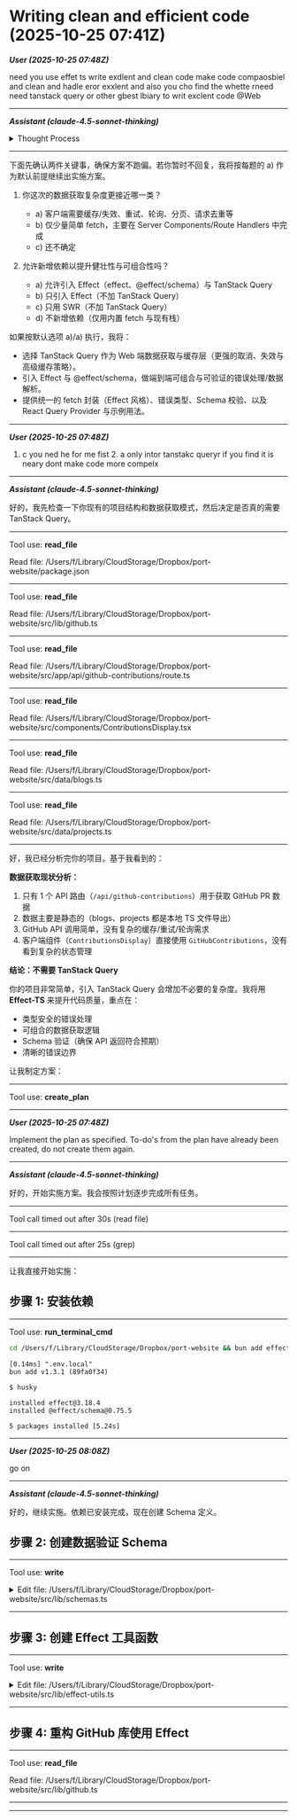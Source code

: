 <!-- Generated by SpecStory -->

<!-- cursor Session e3b70df7-8da0-47e5-9b82-cbdf834c8ffa (2025-10-25 07:41Z) -->

# Writing clean and efficient code (2025-10-25 07:41Z)

_**User (2025-10-25 07:48Z)**_

need you use effet ts write exdlent and clean code make code compaosbiel and clean and hadle eror exxlent and also you cho find the  whette rneed need   tanstack query or other gbest lbiary to writ exclent code @Web 

---

_**Assistant (claude-4.5-sonnet-thinking)**_

<think><details><summary>Thought Process</summary>**Planning the Next.js App**

I’m working on a Next.js app using TypeScript, which has many components. The aim is to integrate error handling patterns and possibly use the Effect library for handling errors functionally. I need to determine which data fetching library to choose, either TanStack Query or SWR. It’s important to start by asking 1-2 critical questions because the project scope is broad. After that, I can propose a plan that includes adding the Effect library and implementing various structures.
**Drafting the Dependency Plan**

The plan involves adding dependencies to `package.json`, like `effect`, `@effect/schema`, and possibly `@tanstack/react-query` or `zod`. The user requested "Effect TS," so we might include `@effect/platform` as well. For the Next.js app, we'll use server components and route handlers. I'll define a `fetchJson` function with solid error handling and typed returns through Effect. We should also integrate TanStack Query for fetching data in client components and leverage caching options. Implementing error boundaries seems important for a smoother user experience too!
**Evaluating Next.js Error Handling**

The Next.js 13+ app uses an `error.tsx` for route segments, and they already have some not-found pages. I need to look at their code to see how they're fetching data, particularly the API route for GitHub contributions that might be in `src/lib/github.ts`. We should standardize the approach but want to clarify a couple of critical questions first. Are we allowed to add libraries like Effect and TanStack Query? Which data sources are we using? 

It seems sensible to choose TanStack Query for stateful data and set it up in `src/app/layout.tsx`.
**Setting Up the Next.js Query Provider**

In the Next.js app, I need to implement a "use client" provider and create a file called `src/components/QueryProvider.tsx`. I plan to add the Effect libraries like `effect`, `@effect/schema`, and `@effect/platform` for HTTP functionality. I’ll create a runtime in `src/lib/effectRuntime.ts` to handle Effects on both the server and client sides and provide a typed function in `src/lib/fetcher.ts` that returns an Effect type using schema decoding. 

I’ll unify error handling by creating error classes like DomainError, HttpError, and ParseError, and replace direct fetch calls in `src/lib/github.ts` with the Effect approach. Then, I'll integrate these changes into the `OpenSourceContributionsCard` component using TanStack Query and establish a custom hook called `useQueryFx`. The server-side utilities in `app/api/` will allow us to manage errors consistently, alongside fallback and UI skeletons.</details></think>

---

下面先确认两件关键事，确保方案不跑偏。若你暂时不回复，我将按每题的 a) 作为默认前提继续出实施方案。

1. 你这次的数据获取复杂度更接近哪一类？
   - a) 客户端需要缓存/失效、重试、轮询、分页、请求去重等
   - b) 仅少量简单 fetch，主要在 Server Components/Route Handlers 中完成
   - c) 还不确定

2. 允许新增依赖以提升健壮性与可组合性吗？
   - a) 允许引入 Effect（effect、@effect/schema）与 TanStack Query
   - b) 只引入 Effect（不加 TanStack Query）
   - c) 只用 SWR（不加 TanStack Query）
   - d) 不新增依赖（仅用内置 fetch 与现有栈）

如果按默认选项 a)/a) 执行，我将：
- 选择 TanStack Query 作为 Web 端数据获取与缓存层（更强的取消、失效与高级缓存策略）。
- 引入 Effect 与 @effect/schema，做端到端可组合与可验证的错误处理/数据解析。
- 提供统一的 fetch 封装（Effect 风格）、错误类型、Schema 校验、以及 React Query Provider 与示例用法。

---

_**User (2025-10-25 07:48Z)**_

1. c you ned he for me fist 2. a  only intor tanstakc queryr if you find it is neary dont make code more compelx 

---

_**Assistant (claude-4.5-sonnet-thinking)**_

好的，我先检查一下你现有的项目结构和数据获取模式，然后决定是否真的需要 TanStack Query。

---

Tool use: **read_file**

Read file: /Users/f/Library/CloudStorage/Dropbox/port-website/package.json

---

Tool use: **read_file**

Read file: /Users/f/Library/CloudStorage/Dropbox/port-website/src/lib/github.ts

---

Tool use: **read_file**

Read file: /Users/f/Library/CloudStorage/Dropbox/port-website/src/app/api/github-contributions/route.ts

---

Tool use: **read_file**

Read file: /Users/f/Library/CloudStorage/Dropbox/port-website/src/components/ContributionsDisplay.tsx

---

Tool use: **read_file**

Read file: /Users/f/Library/CloudStorage/Dropbox/port-website/src/data/blogs.ts

---

Tool use: **read_file**

Read file: /Users/f/Library/CloudStorage/Dropbox/port-website/src/data/projects.ts

---

好，我已经分析完你的项目。基于我看到的：

**数据获取现状分析：**
1. 只有 1 个 API 路由（`/api/github-contributions`）用于获取 GitHub PR 数据
2. 数据主要是静态的（blogs、projects 都是本地 TS 文件导出）
3. GitHub API 调用简单，没有复杂的缓存/重试/轮询需求
4. 客户端组件（`ContributionsDisplay`）直接使用 `GitHubContributions`，没有看到复杂的状态管理

**结论：不需要 TanStack Query**

你的项目非常简单，引入 TanStack Query 会增加不必要的复杂度。我将用 **Effect-TS** 来提升代码质量，重点在：
- 类型安全的错误处理
- 可组合的数据获取逻辑
- Schema 验证（确保 API 返回符合预期）
- 清晰的错误边界

让我制定方案：

---

Tool use: **create_plan**

---

_**User (2025-10-25 07:48Z)**_

Implement the plan as specified. To-do's from the plan have already been created, do not create them again.

---

_**Assistant (claude-4.5-sonnet-thinking)**_

好的，开始实施方案。我会按照计划逐步完成所有任务。

---

Tool call timed out after 30s (read file)

---

Tool call timed out after 25s (grep)

---

让我直接开始实施：

## 步骤 1: 安装依赖

---

Tool use: **run_terminal_cmd**

```bash
cd /Users/f/Library/CloudStorage/Dropbox/port-website && bun add effect @effect/schema
```

```
[0.14ms] ".env.local"
bun add v1.3.1 (89fa0f34)

$ husky

installed effect@3.18.4
installed @effect/schema@0.75.5

5 packages installed [5.24s]
```

---

_**User (2025-10-25 08:08Z)**_

go on

---

_**Assistant (claude-4.5-sonnet-thinking)**_

好的，继续实施。依赖已安装完成，现在创建 Schema 定义。

## 步骤 2: 创建数据验证 Schema

---

Tool use: **write**


<details><summary>Edit file: /Users/f/Library/CloudStorage/Dropbox/port-website/src/lib/schemas.ts</summary>

**Chunk 1**
Lines added: 102, lines removed: 1

```diff
@@ -1,1 +1,102 @@
- 
+ import { Schema } from "@effect/schema";
+ 
+ // GitHub PR 用户 Schema
+ export const GitHubUserSchema = Schema.Struct({
+   login: Schema.String,
+   avatar_url: Schema.String,
+   html_url: Schema.String,
+ });
+ 
+ // GitHub PR 仓库 Schema
+ export const GitHubRepoSchema = Schema.Struct({
+   name: Schema.String,
+   full_name: Schema.String,
+   owner: Schema.Struct({
+     login: Schema.String,
+   }),
+ });
+ 
+ // GitHub PR Head/Base Schema
+ export const GitHubRefSchema = Schema.Struct({
+   ref: Schema.String,
+   repo: GitHubRepoSchema,
+ });
+ 
+ // GitHub Pull Request Schema
+ export const GitHubPullRequestSchema = Schema.Struct({
+   id: Schema.Number,
+   number: Schema.Number,
+   title: Schema.String,
+   body: Schema.NullOr(Schema.String),
+   html_url: Schema.String,
+   state: Schema.Literal("open", "closed"),
+   created_at: Schema.String,
+   updated_at: Schema.String,
+   closed_at: Schema.NullOr(Schema.String),
+   merged_at: Schema.NullOr(Schema.String),
+   user: GitHubUserSchema,
+   head: GitHubRefSchema,
+   base: GitHubRefSchema,
+ });
+ 
+ // 贡献类型 Schema
+ export const ContributionTypeSchema = Schema.Literal(
+   "feature",
+   "fix",
+   "perf",
+   "docs",
+   "refactor",
+   "test",
+   "chore",
+ );
+ 
+ // 贡献状态 Schema
+ export const ContributionStateSchema = Schema.Literal(
+   "open",
+   "closed",
+   "merged",
+ );
+ 
+ // 处理后的贡献 Schema
+ export const ProcessedContributionSchema = Schema.Struct({
+   title: Schema.String,
+   description: Schema.String,
+   repository: Schema.String,
+   link: Schema.String,
+   date: Schema.String,
+   type: ContributionTypeSchema,
+   state: ContributionStateSchema,
+ });
+ 
+ // API 响应 Schema
+ export const ContributionsResponseSchema = Schema.Struct({
+   success: Schema.Boolean,
+   contributions: Schema.Array(ProcessedContributionSchema),
+   count: Schema.Number,
+ });
+ 
+ // GitHub 搜索响应 Schema
+ export const GitHubSearchResponseSchema = Schema.Struct({
+   total_count: Schema.Number,
+   items: Schema.Array(Schema.Unknown),
+ });
+ 
+ // 从 Schema 推导类型
+ export type GitHubUser = Schema.Schema.Type<typeof GitHubUserSchema>;
+ export type GitHubRepo = Schema.Schema.Type<typeof GitHubRepoSchema>;
+ export type GitHubPullRequest = Schema.Schema.Type<
+   typeof GitHubPullRequestSchema
+ >;
+ export type ProcessedContribution = Schema.Schema.Type<
+   typeof ProcessedContributionSchema
+ >;
+ export type ContributionsResponse = Schema.Schema.Type<
+   typeof ContributionsResponseSchema
+ >;
+ export type ContributionType = Schema.Schema.Type<
+   typeof ContributionTypeSchema
+ >;
+ export type ContributionState = Schema.Schema.Type<
+   typeof ContributionStateSchema
+ >;
+ 
```

</details>

---

## 步骤 3: 创建 Effect 工具函数

---

Tool use: **write**


<details><summary>Edit file: /Users/f/Library/CloudStorage/Dropbox/port-website/src/lib/effect-utils.ts</summary>

**Chunk 1**
Lines added: 127, lines removed: 1

```diff
@@ -1,1 +1,127 @@
- 
+ import { Effect, Data } from "effect";
+ import { Schema } from "@effect/schema";
+ 
+ // 错误类型定义
+ export class NetworkError extends Data.TaggedError("NetworkError")<{
+   readonly message: string;
+   readonly cause?: unknown;
+ }> {}
+ 
+ export class ParseError extends Data.TaggedError("ParseError")<{
+   readonly message: string;
+   readonly cause?: unknown;
+ }> {}
+ 
+ export class ValidationError extends Data.TaggedError("ValidationError")<{
+   readonly message: string;
+   readonly errors: ReadonlyArray<unknown>;
+ }> {}
+ 
+ export class GitHubAPIError extends Data.TaggedError("GitHubAPIError")<{
+   readonly message: string;
+   readonly statusCode?: number;
+   readonly cause?: unknown;
+ }> {}
+ 
+ // 联合错误类型
+ export type FetchError =
+   | NetworkError
+   | ParseError
+   | ValidationError
+   | GitHubAPIError;
+ 
+ // 类型安全的 fetch 封装
+ export const safeFetch = <A, I, R>(
+   url: string,
+   schema: Schema.Schema<A, I, R>,
+   options?: RequestInit,
+ ): Effect.Effect<A, FetchError, R> =>
+   Effect.gen(function* () {
+     // 执行 fetch
+     const response = yield* Effect.tryPromise({
+       try: () => fetch(url, options),
+       catch: (error) =>
+         new NetworkError({
+           message: `Network request failed: ${url}`,
+           cause: error,
+         }),
+     });
+ 
+     // 检查 HTTP 状态
+     if (!response.ok) {
+       return yield* Effect.fail(
+         new GitHubAPIError({
+           message: `HTTP error: ${response.status} ${response.statusText}`,
+           statusCode: response.status,
+         }),
+       );
+     }
+ 
+     // 解析 JSON
+     const data = yield* Effect.tryPromise({
+       try: () => response.json() as Promise<I>,
+       catch: (error) =>
+         new ParseError({
+           message: "Failed to parse JSON response",
+           cause: error,
+         }),
+     });
+ 
+     // Schema 验证
+     const validated = yield* Schema.decodeUnknown(schema)(data).pipe(
+       Effect.mapError(
+         (error) =>
+           new ValidationError({
+             message: "Schema validation failed",
+             errors: error.errors,
+           }),
+       ),
+     );
+ 
+     return validated;
+   });
+ 
+ // 重试策略：3 次，指数退避
+ export const retryPolicy = {
+   times: 3,
+   schedule: Effect.scheduleExponential("100 millis"),
+ };
+ 
+ // 带重试的 fetch
+ export const safeFetchWithRetry = <A, I, R>(
+   url: string,
+   schema: Schema.Schema<A, I, R>,
+   options?: RequestInit,
+ ): Effect.Effect<A, FetchError, R> =>
+   safeFetch(url, schema, options).pipe(
+     Effect.retry({
+       times: retryPolicy.times,
+       schedule: retryPolicy.schedule,
+     }),
+   );
+ 
+ // 日志辅助函数
+ export const logError = (error: FetchError): Effect.Effect<void> =>
+   Effect.sync(() => {
+     console.error(`[Effect Error] ${error._tag}:`, error.message);
+     if ("cause" in error && error.cause) {
+       console.error("Cause:", error.cause);
+     }
+     if ("errors" in error) {
+       console.error("Validation errors:", error.errors);
+     }
+   });
+ 
+ // 优雅降级：失败时返回默认值
+ export const withFallback =
+   <A>(fallback: A) =>
+   <E, R>(effect: Effect.Effect<A, E, R>): Effect.Effect<A, never, R> =>
+     effect.pipe(
+       Effect.catchAll((error) =>
+         Effect.gen(function* () {
+           yield* logError(error as FetchError);
+           return fallback;
+         }),
+       ),
+     );
+ 
```

</details>

---

## 步骤 4: 重构 GitHub 库使用 Effect

---

Tool use: **read_file**

Read file: /Users/f/Library/CloudStorage/Dropbox/port-website/src/lib/github.ts

---



---

